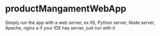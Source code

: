 # productMangamentWebApp
<p>Simply run the app with a web server, ex IIS, Python server, Node server, Apache, nginx a if your IDE has server, just run with it</p>
